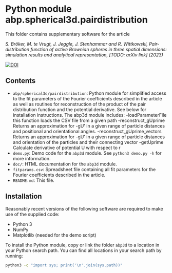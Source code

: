 Python module abp.spherical3d.pairdistribution
=======================
This folder contains supplementary software for the article

*S. Bröker, M. te Vrugt, J. Jeggle, J. Stenhammar and R. Wittkowski, Pair-distribution function of
active Brownian spheres in three spatial dimensions: simulation results and analytical represantation, [TODO: arXiv link] (2023)*

[![DOI](https://zenodo.org/badge/DOI/10.5281/zenodo.8177216.svg)](https://doi.org/10.5281/zenodo.8177216)

Contents
--------
* `abp/spherical3d/pairdistribution`: Python module for simplified access to the fit parameters of the
Fourier coefficients described in the article as well as routines for
reconstruction of the product of the pair distribution function and the
potential derivative. See below for installation instructions.
The abp3d module includes:
-loadParameterFile         
    this function loads the CSV file from a given path
-reconstruct_gUprime
    Returns an approximation for -gU' in a given range of particle distances and
    positional and orientational angles.
-reconstruct_gUprime_vectors  
    Returns an approximation for -gU' in a given range of particle
    distances and orientation of the particles and their connecting vector
-getUprime
    Calculate derivative of potential U with respect to r                
* `demo.py`: Demo code for the `abp3d` module. See `python3 demo.py -h` for more
information.
* `doc/`: HTML documentation for the `abp3d` module.
* `fitparams.csv`: Spreadsheet file containing all fit parameters for the
Fourier coefficients described in the article.
* `README.md`: This file.

Installation
------------
Reasonably recent versions of the following software are required to make use of
the supplied code:
* Python 3
* NumPy
* Matplotlib (needed for the demo script)

To install the Python module, copy or link the folder `abp3d` to a location in
your Python search path. You can find all locations in your search path by
running:

```bash
python3 -c "import sys; print('\n'.join(sys.path))"
```
